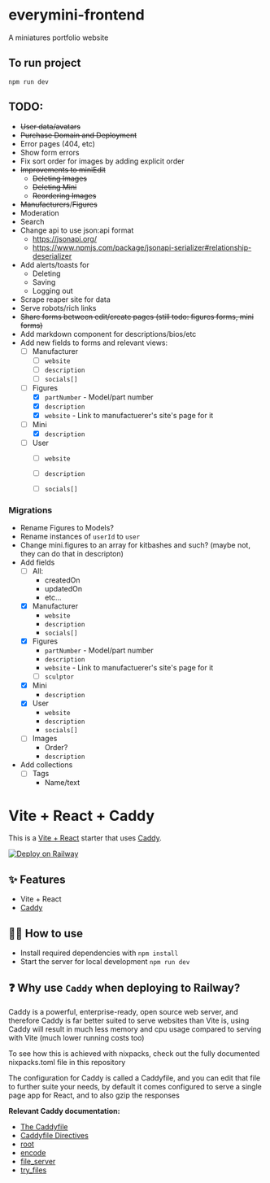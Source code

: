 # everymini-frontend

A miniatures portfolio website

## To run project

```
npm run dev
```

## TODO:
* ~~User data/avatars~~
* ~~Purchase Domain and Deployment~~
* Error pages (404, etc)
* Show form errors
* Fix sort order for images by adding explicit order
* ~~Improvements to miniEdit~~
  * ~~Deleting Images~~
  * ~~Deleting Mini~~
  * ~~Reordering Images~~
* ~~Manufacturers~~/~~Figures~~
* Moderation
* Search
* Change api to use json:api format 
  * https://jsonapi.org/ 
  * https://www.npmjs.com/package/jsonapi-serializer#relationship-deserializer
* Add alerts/toasts for
  * Deleting
  * Saving
  * Logging out
* Scrape reaper site for data
* Serve robots/rich links
* ~~Share forms between edit/create pages (still todo: figures forms, mini forms)~~
* Add markdown component for descriptions/bios/etc
* Add new fields to forms and relevant views:
  * [ ] Manufacturer
    * [ ] `website`
    * [ ] `description`
    * [ ] `socials[]`
  * [ ] Figures
    * [x] `partNumber` - Model/part number
    * [x] `description`
    * [x] `website` - Link to manufactuerer's site's page for it
  * [ ] Mini
    * [x] `description`
  * [ ] User
    * [ ] `website`
    * [ ] `description`
    * [ ] `socials[]`


### Migrations
* Rename Figures to Models?
* Rename instances of `userId` to `user`
* Change mini.figures to an array for kitbashes and such? (maybe not, they can do that in descripton)
* Add fields
  * [ ] All:
    * createdOn
    * updatedOn
    * etc...
  * [x] Manufacturer
    * `website`
    * `description`
    * `socials[]`
  * [x] Figures
    * `partNumber` - Model/part number
    * `description`
    * `website` - Link to manufactuerer's site's page for it
    * [ ] `sculptor`
  * [x] Mini
    * `description`
  * [x] User
    * `website`
    * `description`
    * `socials[]`
  * [ ] Images
    * Order?
    * `description`
* Add collections
  * [ ] Tags
    * Name/text


# Vite + React + Caddy

This is a [Vite + React](https://vitejs.dev/guide/#trying-vite-online) starter that uses [Caddy](https://caddyserver.com/).

[![Deploy on Railway](https://railway.app/button.svg)](https://railway.app/template/NeiLty?referralCode=ySCnWl)

## ✨ Features

- Vite + React
- [Caddy](https://caddyserver.com/)

## 💁‍♀️ How to use

- Install required dependencies with `npm install`
- Start the server for local development `npm run dev`

## ❓ Why use `Caddy` when deploying to Railway?

Caddy is a powerful, enterprise-ready, open source web server, and therefore Caddy is far better suited to serve websites than Vite is, using Caddy will result in much less memory and cpu usage compared to serving with Vite (much lower running costs too)

To see how this is achieved with nixpacks, check out the fully documented nixpacks.toml file in this repository

The configuration for Caddy is called a Caddyfile, and you can edit that file to further suite your needs, by default it comes configured to serve a single page app for React, and to also gzip the responses

**Relevant Caddy documentation:**

- [The Caddyfile](https://caddyserver.com/docs/caddyfile)
- [Caddyfile Directives](https://caddyserver.com/docs/caddyfile/directives)
- [root](https://caddyserver.com/docs/caddyfile/directives/root)
- [encode](https://caddyserver.com/docs/caddyfile/directives/encode)
- [file_server](https://caddyserver.com/docs/caddyfile/directives/file_server)
- [try_files](https://caddyserver.com/docs/caddyfile/directives/try_files)